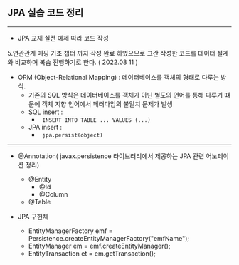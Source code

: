 ## JPA 실습 코드 정리

---

- JPA 교재 실전 예제 따라 코드 작성

5.연관관계 매핑 기초 챕터 까지 작성 완료 하였으므로 그간 작성한 
코드를 데이터 설계 와 비교하며 복습 진행하기로 한다. ( 2022.08 11 )

- ORM (Object-Relational Mapping) : 데이터베이스를 객체의 형태로 다루는 방식.
  - 기존의 SQL 방식은 데이터베이스를 객체가 아닌 별도의 언어를 통해 다루기 떄문에 객체 지향 언어에서 페러다임의 불일치 문제가 발생
  - SQL insert : 
    - ``` INSERT INTO TABLE ... VALUES (...)```
  - JPA insert : 
    - ``` jpa.persist(object)```
---
  
- @Annotation( javax.persistence 라이브러리에서 제공하는 JPA 관련 어노테이션 정리)
    - @Entity
      - @Id
      - @Column
    - @Table

- JPA 구현체
  - EntityManagerFactory emf = Persistence.createEntityManagerFactory("emfName");
  - EntityManager em = emf.createEntityManager();
  - EntityTransaction et = em.getTransaction();